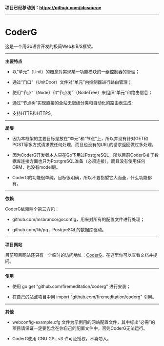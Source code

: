 **项目已经移动到：https://github.com/idcsource**

----------------------------

# CoderG #

这是一个用Go语言开发的极简Web和B/S框架。

------

**主要特点**

+ 以“单元”（Unit）的概念对实现某一功能模块的一组控制器的管理；

+ 通过“门口”（UnitDoor）文件对“单元”内控制器进行路由管理；

+ 使用“节点”（Node）和“节点树”（NodeTree）来组织“单元”和路由信息；

+ 通过“节点树”实现直接的全站无限级分类和自动化的路由表生成;

+ 支持HTTP和HTTPS。

------

**局限**

+ 因为本框架的主要目标是放在“单元”和“节点”上，所以并没有针对GET和POST等多方式请求做任何处理，而且也没有的URL的请求返回做过多处理。

+ 因为CoderG开发者本人只在Go下用过PostgreSQL，所以目前CoderG关于数据库连接方面也只为PostgreSQL准备（必须连接），而且没有使用任何ORM，也没有model层。

+ CoderG的功能很单纯，目标很明确，所以不要指望它大而全，什么功能都有。

------

**依赖**

CoderG依赖两个第三方包：

+ github.com/msbranco/goconfig，用来对所有的配置文件进行处理；

+ github.com/lib/pq，PostgreSQL的数据库驱动。

------

**项目网站**

目前项目网站还只有一个临时的访问地址：[CoderG](http://www.ydmsh.com/shift.php?s=12121)。在这里你可以查看文档并提问。

-------

**使用**

+ 使用 go get "github.com/firemeditation/coderg" 进行安装；

+ 在自己的站点项目中用 import "github.com/firemeditation/coderg" 引用。

------

**其他**

+ webconfig-example.cfg 文件为示例用的网站配置文件，其中标出“必需”的项目请保证一定要包含在你自己的配置文件中，否则CoderG无法运行。

+ CoderG使用 GNU GPL v3 许可证授权，不喜勿入。
